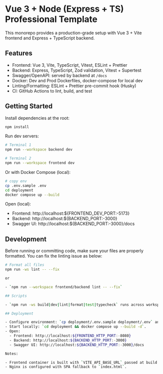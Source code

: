 # Vue 3 + Node (Express + TS) Professional Template

This monorepo provides a production-grade setup with Vue 3 + Vite frontend and Express + TypeScript backend.

## Features

- Frontend: Vue 3, Vite, TypeScript, Vitest, ESLint + Prettier
- Backend: Express, TypeScript, Zod validation, Vitest + Supertest
- Swagger/OpenAPI: served by backend at `/docs`
- Docker: Dev and Prod Dockerfiles, docker-compose for local dev
- Linting/Formatting: ESLint + Prettier pre-commit hook (Husky)
- CI: GitHub Actions to lint, build, and test

## Getting Started

Install dependencies at the root:

```bash
npm install
```

Run dev servers:

```bash
# Terminal 1
npm run --workspace backend dev

# Terminal 2
npm run --workspace frontend dev
```

Or with Docker Compose (local):

```bash
# copy env
cp .env.sample .env
cd deployment
docker compose up --build
```

Open (local):

- Frontend: http://localhost:${FRONTEND_DEV_PORT:-5173}
- Backend: http://localhost:${BACKEND_PORT:-3000}
- Swagger UI: http://localhost:${BACKEND_PORT:-3000}/docs

## Development

Before running or committing code, make sure your files are properly formatted. You can fix the linting issue as below:

```bash
# Format all files
npm run -ws lint -- --fix

or 

- `npm run --workspace frontend/backend lint -- --fix`

## Scripts

- `npm run -ws build|dev|lint|format|test|typecheck` runs across workspaces.

## Deployment

- Configure environment: `cp deployment/.env.sample deployment/.env` and update values.
- Start locally: `cd deployment && docker compose up --build -d`.
- Open:
  - Frontend: http://localhost:${FRONTEND_HTTP_PORT:-8080}
  - Backend: http://localhost:${BACKEND_HTTP_PORT:-3000}
  - Swagger UI: http://localhost:${BACKEND_HTTP_PORT:-3000}/docs

Notes:

- Frontend container is built with `VITE_API_BASE_URL` passed at build time and also available at runtime.
- Nginx is configured with SPA fallback to `index.html`.
